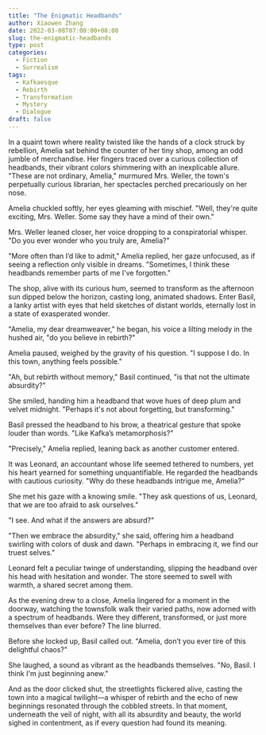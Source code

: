 ```yaml
---
title: "The Enigmatic Headbands"
author: Xiaowen Zhang
date: 2022-03-08T07:00:00+08:00
slug: the-enigmatic-headbands
type: post
categories:
  - Fiction
  - Surrealism
tags:
  - Kafkaesque
  - Rebirth
  - Transformation
  - Mystery
  - Dialogue
draft: false
---
```


In a quaint town where reality twisted like the hands of a clock struck by rebellion, Amelia sat behind the counter of her tiny shop, among an odd jumble of merchandise. Her fingers traced over a curious collection of headbands, their vibrant colors shimmering with an inexplicable allure. "These are not ordinary, Amelia," murmured Mrs. Weller, the town's perpetually curious librarian, her spectacles perched precariously on her nose.

Amelia chuckled softly, her eyes gleaming with mischief. "Well, they're quite exciting, Mrs. Weller. Some say they have a mind of their own."

Mrs. Weller leaned closer, her voice dropping to a conspiratorial whisper. "Do you ever wonder who you truly are, Amelia?"

"More often than I’d like to admit," Amelia replied, her gaze unfocused, as if seeing a reflection only visible in dreams. "Sometimes, I think these headbands remember parts of me I've forgotten."

The shop, alive with its curious hum, seemed to transform as the afternoon sun dipped below the horizon, casting long, animated shadows. Enter Basil, a lanky artist with eyes that held sketches of distant worlds, eternally lost in a state of exasperated wonder.

"Amelia, my dear dreamweaver," he began, his voice a lilting melody in the hushed air, "do you believe in rebirth?"

Amelia paused, weighed by the gravity of his question. "I suppose I do. In this town, anything feels possible."

"Ah, but rebirth without memory," Basil continued, "is that not the ultimate absurdity?"

She smiled, handing him a headband that wove hues of deep plum and velvet midnight. "Perhaps it's not about forgetting, but transforming."

Basil pressed the headband to his brow, a theatrical gesture that spoke louder than words. "Like Kafka’s metamorphosis?"

"Precisely," Amelia replied, leaning back as another customer entered.

It was Leonard, an accountant whose life seemed tethered to numbers, yet his heart yearned for something unquantifiable. He regarded the headbands with cautious curiosity. "Why do these headbands intrigue me, Amelia?"

She met his gaze with a knowing smile. "They ask questions of us, Leonard, that we are too afraid to ask ourselves."

"I see. And what if the answers are absurd?"

"Then we embrace the absurdity," she said, offering him a headband swirling with colors of dusk and dawn. "Perhaps in embracing it, we find our truest selves."

Leonard felt a peculiar twinge of understanding, slipping the headband over his head with hesitation and wonder. The store seemed to swell with warmth, a shared secret among them.

As the evening drew to a close, Amelia lingered for a moment in the doorway, watching the townsfolk walk their varied paths, now adorned with a spectrum of headbands. Were they different, transformed, or just more themselves than ever before? The line blurred.

Before she locked up, Basil called out. "Amelia, don’t you ever tire of this delightful chaos?"

She laughed, a sound as vibrant as the headbands themselves. "No, Basil. I think I'm just beginning anew."

And as the door clicked shut, the streetlights flickered alive, casting the town into a magical twilight—a whisper of rebirth and the echo of new beginnings resonated through the cobbled streets. In that moment, underneath the veil of night, with all its absurdity and beauty, the world sighed in contentment, as if every question had found its meaning.